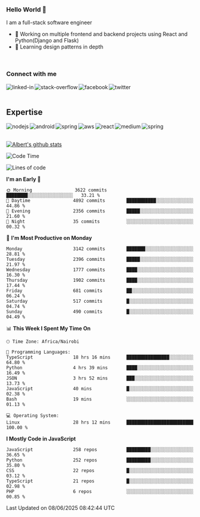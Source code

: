 

### Hello World 👋
I am a full-stack software engineer
- 🔭 Working on multiple frontend and backend projects using React and Python(Django and Flask)
- 🌱 Learning design patterns in depth

<br>

### Connect with me

[<img align="left" alt="linked-in" src="https://img.shields.io/badge/linkedin-%230077B5.svg?&style=for-the-badge&logo=linkedin&logoColor=white" />](https://www.linkedin.com/in/albert-byrone/)

<!-- [<img align="left" alt="medium" src="https://img.shields.io/badge/medium-%2312100E.svg?&style=for-the-badge&logo=medium&logoColor=white" />](https://56faisal.medium.com/) -->

[<img align="left" alt="stack-overflow" src="https://img.shields.io/badge/stack%20overflow-FE7A16?logo=stack-overflow&logoColor=white&style=for-the-badge" />](https://stackoverflow.com/users/11916317/albert-byrone)

[<img align="left" alt="facebook" src="https://img.shields.io/badge/facebook-%231877F2.svg?&style=for-the-badge&logo=facebook&logoColor=white" />](https://web.facebook.com/albert.byrone.1/)

[<img align="left" alt="twitter" src="https://img.shields.io/badge/twitter-%231DA1F2.svg?&style=for-the-badge&logo=twitter&logoColor=white" />](https://twitter.com/byrone_albert)

<br>

<br>

## Expertise
<img align="left" alt="nodejs" src="https://img.shields.io/badge/python%20-%2343853D.svg?&style=for-the-badge&logo=node.js&logoColor=white" />
<img align="left" alt="android" src="https://img.shields.io/badge/Flask-3DDC84?logo=android&logoColor=white&style=for-the-badge" />
<img align="left" alt="spring" src="https://img.shields.io/badge/drf%20-%236DB33F.svg?&style=for-the-badge&logo=spring&logoColor=white" />
<img align="left" alt="aws" src="https://img.shields.io/badge/django%20AWS-%23232F3E?logo=amazon-aws&logoColor=white&style=for-the-badge" />
<img align="left" alt="react" src="https://img.shields.io/badge/react%20-%2320232a.svg?&style=for-the-badge&logo=react&logoColor=%2361DAFB" />
<img align="left" alt="medium" src="https://img.shields.io/badge/Angular-%23316192.svg?&style=for-the-badge&logo=postgresql&logoColor=white" />
<img align="left" alt="spring" src="https://img.shields.io/badge/Javascript%20-%236DB33F.svg?&style=for-the-badge&logo=spring&logoColor=white" />
<br>
<br>


[![Albert's github stats](https://github-readme-stats.vercel.app/api?username=Albert-Byrone&count_private=true&show_icons=true&theme=radical&hide_rank=false)](https://github.com/anuraghazra/github-readme-stats)

<!-- [![Top Langs](https://github-readme-stats.vercel.app/api/top-langs/?username=Albert-Byrone&layout=compact)](https://github.com/anuraghazra/github-readme-stats) -->

<!--
**Albert-Byrone/Albert-Byrone** is a ✨ _special_ ✨ repository because its `README.md` (this file) appears on your GitHub profile.

Here are some ideas to get you started:

- 🔭 I’m currently working on ...
- 🌱 I’m currently learning ...
- 👯 I’m looking to collaborate on ...
- 🤔 I’m looking for help with ...
- 💬 Ask me about ...
- 📫 How to reach me: ...
- 😄 Pronouns: ...
- ⚡ Fun fact: ...
-->


<!--START_SECTION:waka-->
![Code Time](http://img.shields.io/badge/Code%20Time-1%2C906%20hrs%2036%20mins-blue)

![Lines of code](https://img.shields.io/badge/From%20Hello%20World%20I%27ve%20Written-80.5%20million%20lines%20of%20code-blue)

**I'm an Early 🐤** 

```text
🌞 Morning                3622 commits        ████████░░░░░░░░░░░░░░░░░   33.21 % 
🌆 Daytime                4892 commits        ███████████░░░░░░░░░░░░░░   44.86 % 
🌃 Evening                2356 commits        █████░░░░░░░░░░░░░░░░░░░░   21.60 % 
🌙 Night                  35 commits          ░░░░░░░░░░░░░░░░░░░░░░░░░   00.32 % 
```
📅 **I'm Most Productive on Monday** 

```text
Monday                   3142 commits        ███████░░░░░░░░░░░░░░░░░░   28.81 % 
Tuesday                  2396 commits        █████░░░░░░░░░░░░░░░░░░░░   21.97 % 
Wednesday                1777 commits        ████░░░░░░░░░░░░░░░░░░░░░   16.30 % 
Thursday                 1902 commits        ████░░░░░░░░░░░░░░░░░░░░░   17.44 % 
Friday                   681 commits         ██░░░░░░░░░░░░░░░░░░░░░░░   06.24 % 
Saturday                 517 commits         █░░░░░░░░░░░░░░░░░░░░░░░░   04.74 % 
Sunday                   490 commits         █░░░░░░░░░░░░░░░░░░░░░░░░   04.49 % 
```


📊 **This Week I Spent My Time On** 

```text
🕑︎ Time Zone: Africa/Nairobi

💬 Programming Languages: 
TypeScript               18 hrs 16 mins      ████████████████░░░░░░░░░   64.80 % 
Python                   4 hrs 39 mins       ████░░░░░░░░░░░░░░░░░░░░░   16.49 % 
JSON                     3 hrs 52 mins       ███░░░░░░░░░░░░░░░░░░░░░░   13.73 % 
JavaScript               40 mins             █░░░░░░░░░░░░░░░░░░░░░░░░   02.38 % 
Bash                     19 mins             ░░░░░░░░░░░░░░░░░░░░░░░░░   01.13 % 

💻 Operating System: 
Linux                    28 hrs 12 mins      █████████████████████████   100.00 % 
```

**I Mostly Code in JavaScript** 

```text
JavaScript               258 repos           █████████░░░░░░░░░░░░░░░░   36.65 % 
Python                   252 repos           █████████░░░░░░░░░░░░░░░░   35.80 % 
CSS                      22 repos            █░░░░░░░░░░░░░░░░░░░░░░░░   03.12 % 
TypeScript               21 repos            █░░░░░░░░░░░░░░░░░░░░░░░░   02.98 % 
PHP                      6 repos             ░░░░░░░░░░░░░░░░░░░░░░░░░   00.85 % 
```




 Last Updated on 08/06/2025 08:42:44 UTC
<!--END_SECTION:waka-->
